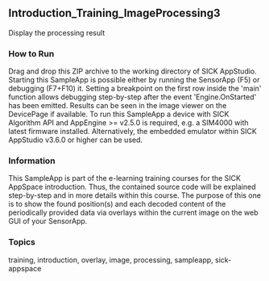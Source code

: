 ## Introduction_Training_ImageProcessing3
Display the processing result

### How to Run
Drag and drop this ZIP archive to the working directory of SICK AppStudio.
Starting this SampleApp is possible either by running the SensorApp (F5) or
debugging (F7+F10) it. Setting a breakpoint on the first row inside the 'main'
function allows debugging step-by-step after the event 'Engine.OnStarted' has
been emitted. Results can be seen in the image viewer on the DevicePage if
available.
To run this SampleApp a device with SICK Algorithm API and AppEngine >= v2.5.0
is required, e.g. a SIM4000 with latest firmware installed. Alternatively, the
embedded emulator within SICK AppStudio v3.6.0 or higher can be used.

### Information
This SampleApp is part of the e-learning training courses for the SICK AppSpace
introduction. Thus, the contained source code will be explained step-by-step and
in more details within this course.
The purpose of this one is to show the found position(s) and each decoded
content of the periodically provided data via overlays within the current image
on the web GUI of your SensorApp.

### Topics
training, introduction, overlay, image, processing, sampleapp, sick-appspace
